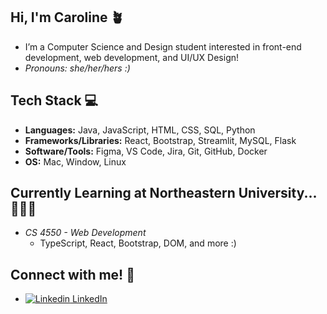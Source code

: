 ## Hi, I'm Caroline 🪴
- I’m a Computer Science and Design student interested in front-end development, web development, and UI/UX Design!
- *Pronouns: she/her/hers :)*

## Tech Stack 💻
- **Languages:** Java, JavaScript, HTML, CSS, SQL, Python
- **Frameworks/Libraries:** React, Bootstrap, Streamlit, MySQL, Flask
- **Software/Tools:** Figma, VS Code, Jira, Git, GitHub, Docker
- **OS:** Mac, Window, Linux

## Currently Learning at Northeastern University... 👩🏻‍💻
- *CS 4550 - Web Development*
    - TypeScript, React, Bootstrap, DOM, and more :)

## Connect with me! 🧩
- [![Linkedin](https://i.sstatic.net/gVE0j.png) LinkedIn](https://www.linkedin.com/in/caroline-t-pham/)
&nbsp;


